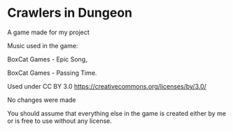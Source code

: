 # Crawlers in Dungeon
 A game made for my project
 
 Music used in the game:
 
 BoxCat Games - Epic Song,
 
 BoxCat Games - Passing Time.
 
 Used under CC BY 3.0 https://creativecommons.org/licenses/by/3.0/
 
 No changes were made
 
 You should assume that everything else in the game is created either by me or is free to use without any license.
